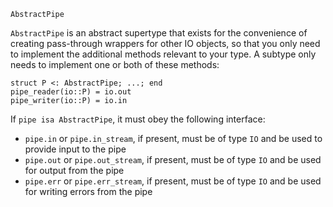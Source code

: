 ```
AbstractPipe
```

`AbstractPipe` is an abstract supertype that exists for the convenience of creating pass-through wrappers for other IO objects, so that you only need to implement the additional methods relevant to your type. A subtype only needs to implement one or both of these methods:

```
struct P <: AbstractPipe; ...; end
pipe_reader(io::P) = io.out
pipe_writer(io::P) = io.in
```

If `pipe isa AbstractPipe`, it must obey the following interface:

  * `pipe.in` or `pipe.in_stream`, if present, must be of type `IO` and be used to provide input to the pipe
  * `pipe.out` or `pipe.out_stream`, if present, must be of type `IO` and be used for output from the pipe
  * `pipe.err` or `pipe.err_stream`, if present, must be of type `IO` and be used for writing errors from the pipe
